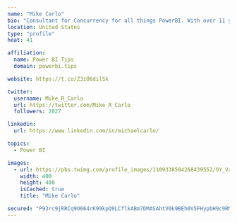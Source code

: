 ```yaml
---
name: "Mike Carlo"
bio: "Consultant for Concurrency for all things PowerBI. With over 11 years of data experience I'm making waves by deploying PowerBI into local Milwaukee Companies."
location: United States
type: "profile"
heat: 41

affiliation:
  name: Power BI Tips
  domain: powerbi.tips

website: https://t.co/Z3zO6dilSk

twitter:
  username: Mike_R_Carlo
  url: https://twitter.com/Mike_R_Carlo
  followers: 2027

linkedin:
  url: https://www.linkedin.com/in/michaelcarlo/

topics:
  - Power BI

images:
  - url: https://pbs.twimg.com/profile_images/1109338504268439552/OY_Va867_400x400.jpg
    width: 400
    height: 400
    isCached: true
    title: "Mike Carlo"

secured: "P93rc9jRRCq9O664rK99kpQ9LCflkABm7DMASAhtV0k9BEh0V5FHypbH9c9RMVe/4ihgV1Q6y7isrPRGTfSPy6jfVZmdXMCaV/1ecrAmWA3S6V2hZPKl8d2cQYO3jiwooxBFR/t/l0X6MeNmt0HuSS4byn02GFO5ysrfO6GI6vNmvYYD8+t4WNt2E7UYsPXsD4B9IczJhTXogvFpzburG7wJ4xa/b0/waRv2vy3pfebzHM/JSvpk23q5LKShVzyo8XSvaDqdP4Sg5DcAzc2m3QfBYX6Y2FJH4ZIxgCdEOVjJ3mgN16X/w7n+A8EqOZaM9wIqWKQUima7nbYj6z+DYCV9pFNgNGpZkQqKSiUH18o05Dmdok6LLm/EjIeePcHnhwtmIU8JimWcJu447oluM+Q4XZQRe4Aymz2y37PibFM=;m+a0fwiL0HHNeL2kblBuiQ=="
---
```


